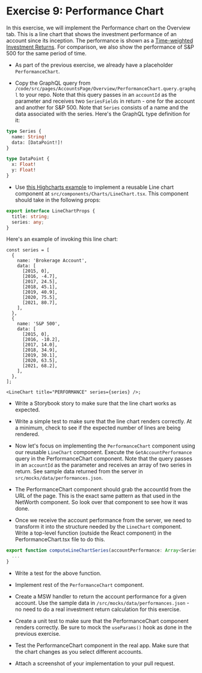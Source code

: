 # Exercise 9: Performance Chart

In this exercise, we will implement the Performance chart on the Overview tab.
This is a line chart that shows the investment performance of an account since
its inception. The performance is shown as a
[Time-weighted Investment Returns](https://www.investopedia.com/terms/t/time-weightedror.asp).
For comparison, we also show the performance of S&P 500 for the same period of
time.

- As part of the previous exercise, we already have a placeholder
  `PerformanceChart`.

- Copy the GraphQL query from
  `/code/src/pages/AccountsPage/Overview/PerformanceChart.query.graphql` to your
  repo. Note that this query passes in an `accountId` as the parameter and
  receives two `SeriesFields` in return - one for the account and another for
  S&P 500. Note that `Series` consists of a name and the data associated with
  the series. Here's the GraphQL type definition for it:

```graphql
type Series {
  name: String!
  data: [DataPoint!]!
}

type DataPoint {
  x: Float!
  y: Float!
}
```

- Use [this Highcharts example](https://www.highcharts.com/demo/line-basic) to
  implement a reusable Line chart component at
  `src/components/Charts/LineChart.tsx`. This component should take in the
  following props:

```ts
export interface LineChartProps {
  title: string;
  series: any;
}
```

Here's an example of invoking this line chart:

```tsx
const series = [
  {
    name: 'Brokerage Account',
    data: [
      [2015, 0],
      [2016, -4.7],
      [2017, 24.5],
      [2018, 45.1],
      [2019, 40.9],
      [2020, 75.5],
      [2021, 80.7],
    ],
  },
  {
    name: 'S&P 500',
    data: [
      [2015, 0],
      [2016, -10.2],
      [2017, 14.0],
      [2018, 34.9],
      [2019, 30.1],
      [2020, 63.5],
      [2021, 68.2],
    ],
  },
];

<LineChart title="PERFORMANCE" series={series} />;
```

- Write a Storybook story to make sure that the line chart works as expected.

- Write a simple test to make sure that the line chart renders correctly. At a
  minimum, check to see if the expected number of lines are being rendered.

- Now let's focus on implementing the `PerformanceChart` component using our
  reusable `LineChart` component. Execute the `GetAccountPerformance` query in
  the PerformanceChart component. Note that the query passes in an `accountId`
  as the parameter and receives an array of two series in return. See sample
  data returned from the server in `src/mocks/data/performances.json`.

- The PerformanceChart component should grab the accountId from the URL of the
  page. This is the exact same pattern as that used in the NetWorth component.
  So look over that component to see how it was done.

- Once we receive the account performance from the server, we need to transform
  it into the structure needed by the `LineChart` component. Write a top-level
  function (outside the React component) in the PerformanceChart.tsx file to do
  this.

```ts
export function computeLineChartSeries(accountPerformance: Array<Series>) {
  ...
}
```

- Write a test for the above function.

- Implement rest of the `PerformanceChart` component.

- Create a MSW handler to return the account performance for a given account.
  Use the sample data in `/src/mocks/data/performances.json` - no need to do a
  real investment return calculation for this exercise.

- Create a unit test to make sure that the PerformanceChart component renders
  correctly. Be sure to mock the `useParams()` hook as done in the previous
  exercise.

- Test the PerformanceChart component in the real app. Make sure that the chart
  changes as you select different accounts.

- Attach a screenshot of your implementation to your pull request.
